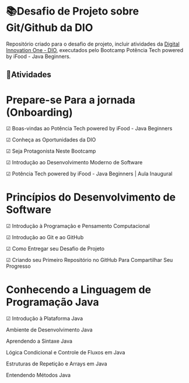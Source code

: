 # 📚Desafio de Projeto sobre Git/Github da DIO
Repositório criado para o desafio de projeto, incluir atividades da [Digital Innovation One - DIO](https://web.dio.me/home), executados pelo Bootcamp Potência Tech powered by iFood - Java Beginners.

## 📑Atividades
# Prepare-se Para a jornada (Onboarding)
<p> ☑ Boas-vindas ao Potência Tech powered by iFood - Java Beginners <br> </p>
<p> ☑ Conheça as Oportunidades da DIO <br> </p>
<p> ☑ Seja Protagonista Neste Bootcamp <br> </p>
<p> ☑ Introdução ao Desenvolvimento Moderno de Software <br> </p>
<p> ☑ Potência Tech powered by iFood - Java Beginners | Aula Inaugural  <br> </p>

# Princípios do Desenvolvimento de Software
<p> ☑ Introdução à Programação e Pensamento Computacional  <br> </p>
<p> ☑ Introdução ao Git e ao GitHub  <br> </p> 
<p> ☑ Como Entregar seu Desafio de Projeto  <br> </p>
<p> ☑ Criando seu Primeiro Repositório no GitHub Para Compartilhar Seu Progresso  <br> </p>

# Conhecendo a Linguagem de Programação Java
<p> ☑ Introdução à Plataforma Java  <br> </p>
<p> Ambiente de Desenvolvimento Java <br> </p>
<p> Aprendendo a Sintaxe Java <br> </p>
<p> Lógica Condicional e Controle de Fluxos em Java <br> </p>
<p> Estruturas de Repetição e Arrays em Java <br> </p>
<p> Entendendo Métodos Java <br> </p>



